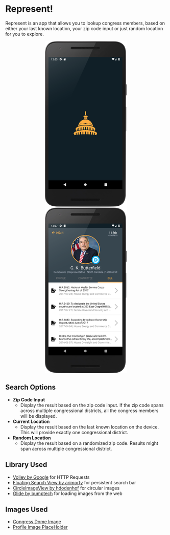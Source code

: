 # Represent!
Represent is an app that allows you to lookup congress members, based on either your last known location, your zip code input or just random location for you to explore.
<p align="center"><img src="screenshots/launch_screen.png" width="256"> <img src="screenshots/detail_page.png" width="256"></p>

## Search Options
* __Zip Code Input__
  * Display the result based on the zip code input. If the zip code spans across multiple congressional districts, all the congress members will be displayed.
* __Current Location__
  * Display the result based on the last known location on the device. This will provide exactly one congressional district.
* __Random Location__
  * Display the result based on a randomized zip code. Results might span across multiple congressional district.



## Library Used
* [Volley by Google](https://github.com/google/volley) for HTTP Requests
* [Floating Search View by arimorty](https://github.com/arimorty/floatingsearchview) for persistent search bar
* [CircleImageView by hdodenhof](https://github.com/hdodenhof/CircleImageView) for circular images
* [Glide by bumptech](https://github.com/bumptech/glide) for loading images from the web

## Images Used
* [Congress Dome Image](http://ir-webdesign.cz/images/dome-capital.png)
* [Profile Image PlaceHolder](https://static1.squarespace.com/static/5abff4fe5417fcb7d8236be7/t/5b4681af2b6a286a632e38cb/1531347393460/placeholder.png)
